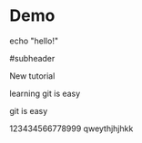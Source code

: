 # Demo


echo "hello!"

#subheader

New tutorial

learning git is easy 

git is easy 

123434566778999
qweythjhjhkk
